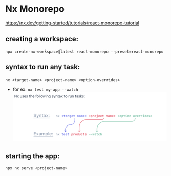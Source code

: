 # Nx Monorepo
https://nx.dev/getting-started/tutorials/react-monorepo-tutorial

## creating a workspace: 
```shell
npx create-nx-workspace@latest react-monorepo --preset=react-monorepo
```

## syntax to run any task:
`nx <target-name> <project-name> <option-overrides>`
- for ex. `nx test my-app --watch`
![nx syntax to run taks](image.png)

## starting the app:
```sh
npx nx serve <project-name>
```

## 
